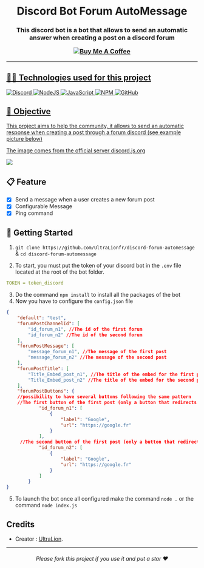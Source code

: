 <h1 align=center>Discord Bot Forum AutoMessage</h1>
<h3 align="center">
<p>This discord bot is a bot that allows to send an automatic answer when creating a post on a discord forum</p>
<a href="https://www.buymeacoffee.com/ultralion" target="_blank"><img src="https://www.buymeacoffee.com/assets/img/custom_images/yellow_img.png" alt="Buy Me A Coffee" " </a>

</h3>
<hr>
<h2>👨‍💻 Technologies used for this project</h2>

![Discord](https://img.shields.io/badge/Discord-%235865F2.svg?style=for-the-badge&logo=discord&logoColor=white)
![NodeJS](https://img.shields.io/badge/node.js-6DA55F?style=for-the-badge&logo=node.js&logoColor=white)
![JavaScript](https://img.shields.io/badge/javascript-%23323330.svg?style=for-the-badge&logo=javascript&logoColor=%23F7DF1E)
![NPM](https://img.shields.io/badge/NPM-%23000000.svg?style=for-the-badge&logo=npm&logoColor=white)
![GitHub](https://img.shields.io/badge/github-%23121011.svg?style=for-the-badge&logo=github&logoColor=white)

<h2>📡 Objective</h2>
<p>This project aims to help the community, it allows to send an automatic response when creating a post through a forum discord (see example picture below) </p>
<p>The image comes from the official server <a href="https://discord.js.org">discord.js.org</a></p>
<img src="https://user-images.githubusercontent.com/49597041/200143309-7ffef9f4-f4e3-4854-9e71-bb062d30dc7b.png">

<h2>📋 Feature</h2>

- [X] Send a message when a user creates a new forum post
- [X] Configurable Message
- [X] Ping command

<h2> 🚀 Getting Started</h2>

1. `git clone https://github.com/UltraLionfr/discord-forum-automessage` & `cd discord-forum-automessage`

2. To start, you must put the token of your discord bot in the <code>.env</code> file located at the root of the bot folder.
```yml
TOKEN = token_discord
```

3. Do the command `npm install` to install all the packages of the bot
4. Now you have to configure the `config.json` file
```json
{
    "default": "test",
    "forumPostChannelId": [
        "id_forum_n1", //The id of the first forum
        "id_forum_n2" //The id of the second forum
    ],
    "forumPostMessage": [
        "message_forum_n1", //The message of the first post
        "message_forum_n2" //The message of the second post
    ],
    "forumPostTitle": [
        "Title_Embed_post_n1", //The title of the embed for the first post
        "Title_Embed_post_n2" //The title of the embed for the second post
    ],
    "forumPostButtons": {
    //possibility to have several buttons following the same pattern
    //The first button of the first post (only a button that redirects to a link)
            "id_forum_n1": [ 
                {
                    "label": "Google",
                    "url": "https://google.fr"
                }
            ],
     //The second button of the first post (only a button that redirects to a link)
            "id_forum_n2": [
                {
                    "label": "Google",
                    "url": "https://google.fr"
                }
            ]
        }
}
```
5. To launch the bot once all configured make the command `node .` or the command `node index.js`

<h2>Credits</h2>

- Creator : [UltraLion](https://github.com/UltraLionfr).

<hr>
<h6 align=center>Please fork this project if you use it and put a star ❤️</h6>
